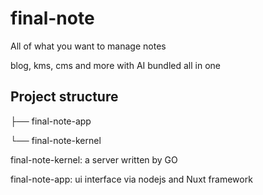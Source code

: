 # final-note
All of what you want to manage notes

blog, kms, cms and more with AI bundled all in one

## Project structure

├── final-note-app

└── final-note-kernel

final-note-kernel: a server written by GO

final-note-app: ui interface via nodejs and Nuxt framework